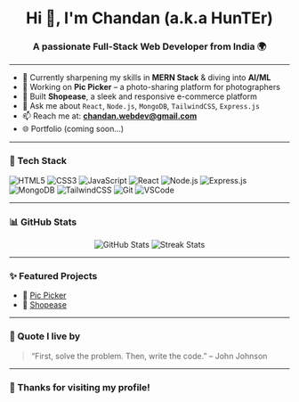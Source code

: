 <h1 align="center">Hi 👋, I'm Chandan (a.k.a HunTEr)</h1>
<h3 align="center">A passionate Full-Stack Web Developer from India 🌍</h3>

---

- 🌱 Currently sharpening my skills in **MERN Stack** & diving into **AI/ML**  
- 🔭 Working on **Pic Picker** – a photo-sharing platform for photographers  
- 💼 Built **Shopease**, a sleek and responsive e-commerce platform  
- 💬 Ask me about `React`, `Node.js`, `MongoDB`, `TailwindCSS`, `Express.js`  
- 📫 Reach me at: **chandan.webdev@gmail.com**  
- 🌐 Portfolio (coming soon...)

---

### 🚀 Tech Stack

![HTML5](https://img.shields.io/badge/HTML5-e34c26?style=for-the-badge&logo=html5&logoColor=white)
![CSS3](https://img.shields.io/badge/CSS3-264de4?style=for-the-badge&logo=css3&logoColor=white)
![JavaScript](https://img.shields.io/badge/JavaScript-f7df1e?style=for-the-badge&logo=javascript&logoColor=black)
![React](https://img.shields.io/badge/React-61dafb?style=for-the-badge&logo=react&logoColor=black)
![Node.js](https://img.shields.io/badge/Node.js-339933?style=for-the-badge&logo=nodedotjs&logoColor=white)
![Express.js](https://img.shields.io/badge/Express.js-000000?style=for-the-badge&logo=express&logoColor=white)
![MongoDB](https://img.shields.io/badge/MongoDB-47a248?style=for-the-badge&logo=mongodb&logoColor=white)
![TailwindCSS](https://img.shields.io/badge/TailwindCSS-38b2ac?style=for-the-badge&logo=tailwind-css&logoColor=white)
![Git](https://img.shields.io/badge/Git-f05032?style=for-the-badge&logo=git&logoColor=white)
![VSCode](https://img.shields.io/badge/VSCode-0078d7?style=for-the-badge&logo=visual-studio-code&logoColor=white)

---

### 📊 GitHub Stats

<p align="center">
  <img src="https://github-readme-stats.vercel.app/api?username=your-github-username&show_icons=true&theme=radical" alt="GitHub Stats" />
  <img src="https://github-readme-streak-stats.herokuapp.com/?user=your-github-username&theme=radical" alt="Streak Stats" />
</p>

---

### ✨ Featured Projects

- 🔗 [Pic Picker](https://github.com/your-username/pic-picker)  
- 🔗 [Shopease](https://github.com/your-username/shopease)

---

### 🧠 Quote I live by

> “First, solve the problem. Then, write the code.” – John Johnson

---

### 🙏 Thanks for visiting my profile!

